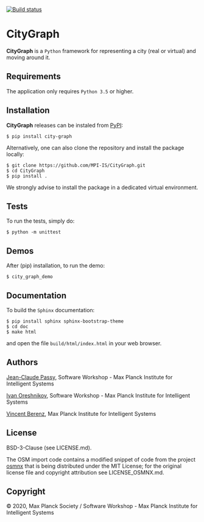 [![Build status](https://raw.githubusercontent.com/MPI-IS-BambooAgent/sw_badges/master/badges/plans/citygraph/tag.svg?sanitize=true)](https://atlas.is.localnet/bamboo/browse/BAMEI-CIT/latest/)

CityGraph
=========

**CityGraph** is a `Python` framework for representing a city (real or virtual) and moving around it.

Requirements
------------

The application only requires `Python 3.5` or higher.

Installation
------------

**CityGraph** releases can be instaled from [PyPI](https://pypi.org/):

```
$ pip install city-graph
```

Alternatively, one can also clone the repository and install the package locally:

```
$ git clone https://github.com/MPI-IS/CityGraph.git
$ cd CityGraph
$ pip install .
```

We strongly advise to install the package in a dedicated virtual environment.

Tests
-----

To run the tests, simply do:

```
$ python -m unittest
```

Demos
-----

After (pip) installation, to run the demo:

```
$ city_graph_demo
```

Documentation
-------------

To build the `Sphinx` documentation:

```
$ pip install sphinx sphinx-bootstrap-theme
$ cd doc
$ make html
```
and open the file `build/html/index.html` in your web browser.

Authors
-------

[Jean-Claude Passy](https://github.com/jcpassy),
Software Workshop - Max Planck Institute for Intelligent Systems

[Ivan Oreshnikov](https://github.com/ioreshnikov),
Software Workshop - Max Planck Institute for Intelligent Systems

[Vincent Berenz](https://github.com/vincentberenz),
Max Planck Institute for Intelligent Systems

License
-------

BSD-3-Clause (see LICENSE.md).

The OSM import code contains a modified snippet of code from the project
[osmnx](https://github.com/gboeing/osmnx) that is being distributed under the MIT License;
for the original license file and copyright attribution see LICENSE_OSMNX.md.

Copyright
---------
© 2020, Max Planck Society / Software Workshop - Max Planck Institute for Intelligent Systems
